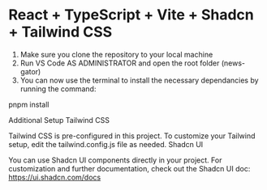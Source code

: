 # React + TypeScript + Vite + Shadcn + Tailwind CSS

1. Make sure you clone the repository to your local machine
2. Run VS Code AS ADMINISTRATOR and open  the root folder (news-gator)
3. You can now use the terminal  to install the necessary dependancies by running the command:

pnpm install


Additional Setup
Tailwind CSS

Tailwind CSS is pre-configured in this project. To customize your Tailwind setup, edit the tailwind.config.js file as needed.
Shadcn UI

You can use Shadcn UI components directly in your project. For customization and further documentation, check out the Shadcn UI doc: https://ui.shadcn.com/docs





